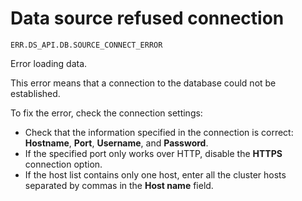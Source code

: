 # Data source refused connection

`ERR.DS_API.DB.SOURCE_CONNECT_ERROR`

Error loading data.

This error means that a connection to the database could not be established.

To fix the error, check the connection settings:

* Check that the information specified in the connection is correct: **Hostname**, **Port**, **Username**, and **Password**.
* If the specified port only works over HTTP, disable the **HTTPS** connection option.
* If the host list contains only one host, enter all the cluster hosts separated by commas in the **Host name** field.
